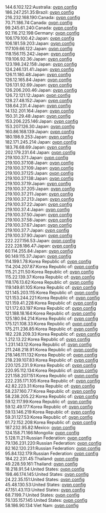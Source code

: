144.6.102.122:Australia: [ovpn config](vpn/144_6_102_122.ovpn)  
186.247.251.35:Brazil: [ovpn config](vpn/186_247_251_35.ovpn)  
216.232.168.190:Canada: [ovpn config](vpn/216_232_168_190.ovpn)  
70.71.186.74:Canada: [ovpn config](vpn/70_71_186_74.ovpn)  
99.245.61.240:Canada: [ovpn config](vpn/99_245_61_240.ovpn)  
92.116.212.198:Germany: [ovpn config](vpn/92_116_212_198.ovpn)  
106.179.100.42:Japan: [ovpn config](vpn/106_179_100_42.ovpn)  
106.181.59.203:Japan: [ovpn config](vpn/106_181_59_203.ovpn)  
117.109.66.122:Japan: [ovpn config](vpn/117_109_66_122.ovpn)  
118.156.115.242:Japan: [ovpn config](vpn/118_156_115_242.ovpn)  
119.106.92.36:Japan: [ovpn config](vpn/119_106_92_36.ovpn)  
123.198.242.158:Japan: [ovpn config](vpn/123_198_242_158.ovpn)  
124.246.131.41:Japan: [ovpn config](vpn/124_246_131_41.ovpn)  
126.11.180.48:Japan: [ovpn config](vpn/126_11_180_48.ovpn)  
126.12.165.84:Japan: [ovpn config](vpn/126_12_165_84.ovpn)  
126.131.92.69:Japan: [ovpn config](vpn/126_131_92_69.ovpn)  
126.206.200.46:Japan: [ovpn config](vpn/126_206_200_46.ovpn)  
126.72.121.12:Japan: [ovpn config](vpn/126_72_121_12.ovpn)  
128.27.48.152:Japan: [ovpn config](vpn/128_27_48_152.ovpn)  
138.64.231.4:Japan: [ovpn config](vpn/138_64_231_4.ovpn)  
14.132.201.164:Japan: [ovpn config](vpn/14_132_201_164.ovpn)  
150.31.29.48:Japan: [ovpn config](vpn/150_31_29_48.ovpn)  
153.206.225.146:Japan: [ovpn config](vpn/153_206_225_146.ovpn)  
153.207.126.30:Japan: [ovpn config](vpn/153_207_126_30.ovpn)  
160.86.168.139:Japan: [ovpn config](vpn/160_86_168_139.ovpn)  
180.198.9.253:Japan: [ovpn config](vpn/180_198_9_253.ovpn)  
182.171.245.214:Japan: [ovpn config](vpn/182_171_245_214.ovpn)  
183.76.68.69:Japan: [ovpn config](vpn/183_76_68_69.ovpn)  
202.179.231.64:Japan: [ovpn config](vpn/202_179_231_64.ovpn)  
219.100.37.1:Japan: [ovpn config](vpn/219_100_37_1.ovpn)  
219.100.37.108:Japan: [ovpn config](vpn/219_100_37_108.ovpn)  
219.100.37.109:Japan: [ovpn config](vpn/219_100_37_109.ovpn)  
219.100.37.125:Japan: [ovpn config](vpn/219_100_37_125.ovpn)  
219.100.37.138:Japan: [ovpn config](vpn/219_100_37_138.ovpn)  
219.100.37.19:Japan: [ovpn config](vpn/219_100_37_19.ovpn)  
219.100.37.205:Japan: [ovpn config](vpn/219_100_37_205.ovpn)  
219.100.37.211:Japan: [ovpn config](vpn/219_100_37_211.ovpn)  
219.100.37.213:Japan: [ovpn config](vpn/219_100_37_213.ovpn)  
219.100.37.22:Japan: [ovpn config](vpn/219_100_37_22.ovpn)  
219.100.37.4:Japan: [ovpn config](vpn/219_100_37_4.ovpn)  
219.100.37.50:Japan: [ovpn config](vpn/219_100_37_50.ovpn)  
219.100.37.58:Japan: [ovpn config](vpn/219_100_37_58.ovpn)  
219.100.37.67:Japan: [ovpn config](vpn/219_100_37_67.ovpn)  
219.100.37.7:Japan: [ovpn config](vpn/219_100_37_7.ovpn)  
219.100.37.90:Japan: [ovpn config](vpn/219_100_37_90.ovpn)  
222.227.156.53:Japan: [ovpn config](vpn/222_227_156_53.ovpn)  
222.228.186.47:Japan: [ovpn config](vpn/222_228_186_47.ovpn)  
60.114.255.84:Japan: [ovpn config](vpn/60_114_255_84.ovpn)  
90.149.115.37:Japan: [ovpn config](vpn/90_149_115_37.ovpn)  
114.199.1.78:Korea Republic of: [ovpn config](vpn/114_199_1_78.ovpn)  
114.204.207.87:Korea Republic of: [ovpn config](vpn/114_204_207_87.ovpn)  
115.21.211.50:Korea Republic of: [ovpn config](vpn/115_21_211_50.ovpn)  
115.22.139.37:Korea Republic of: [ovpn config](vpn/115_22_139_37.ovpn)  
118.176.13.62:Korea Republic of: [ovpn config](vpn/118_176_13_62.ovpn)  
119.149.81.105:Korea Republic of: [ovpn config](vpn/119_149_81_105.ovpn)  
121.145.203.115:Korea Republic of: [ovpn config](vpn/121_145_203_115.ovpn)  
121.153.244.221:Korea Republic of: [ovpn config](vpn/121_153_244_221.ovpn)  
121.159.41.228:Korea Republic of: [ovpn config](vpn/121_159_41_228.ovpn)  
121.172.63.197:Korea Republic of: [ovpn config](vpn/121_172_63_197.ovpn)  
121.188.18.164:Korea Republic of: [ovpn config](vpn/121_188_18_164.ovpn)  
125.180.94.214:Korea Republic of: [ovpn config](vpn/125_180_94_214.ovpn)  
175.121.108.33:Korea Republic of: [ovpn config](vpn/175_121_108_33.ovpn)  
175.211.236.85:Korea Republic of: [ovpn config](vpn/175_211_236_85.ovpn)  
182.228.209.33:Korea Republic of: [ovpn config](vpn/182_228_209_33.ovpn)  
1.212.13.22:Korea Republic of: [ovpn config](vpn/1_212_13_22.ovpn)  
1.231.143.12:Korea Republic of: [ovpn config](vpn/1_231_143_12.ovpn)  
211.248.218.91:Korea Republic of: [ovpn config](vpn/211_248_218_91.ovpn)  
218.146.111.132:Korea Republic of: [ovpn config](vpn/218_146_111_132.ovpn)  
218.239.107.83:Korea Republic of: [ovpn config](vpn/218_239_107_83.ovpn)  
220.125.231.9:Korea Republic of: [ovpn config](vpn/220_125_231_9.ovpn)  
220.95.112.134:Korea Republic of: [ovpn config](vpn/220_95_112_134.ovpn)  
221.158.207.151:Korea Republic of: [ovpn config](vpn/221_158_207_151.ovpn)  
222.235.171.105:Korea Republic of: [ovpn config](vpn/222_235_171_105.ovpn)  
42.82.223.31:Korea Republic of: [ovpn config](vpn/42_82_223_31.ovpn)  
58.237.160.77:Korea Republic of: [ovpn config](vpn/58_237_160_77.ovpn)  
58.238.205.22:Korea Republic of: [ovpn config](vpn/58_238_205_22.ovpn)  
59.12.117.99:Korea Republic of: [ovpn config](vpn/59_12_117_99.ovpn)  
59.12.49.177:Korea Republic of: [ovpn config](vpn/59_12_49_177.ovpn)  
59.13.146.219:Korea Republic of: [ovpn config](vpn/59_13_146_219.ovpn)  
59.31.127.53:Korea Republic of: [ovpn config](vpn/59_31_127_53.ovpn)  
61.72.152.208:Korea Republic of: [ovpn config](vpn/61_72_152_208.ovpn)  
187.232.95.82:Mexico: [ovpn config](vpn/187_232_95_82.ovpn)  
124.158.71.166:Mongolia: [ovpn config](vpn/124_158_71_166.ovpn)  
5.128.11.21:Russian Federation: [ovpn config](vpn/5_128_11_21.ovpn)  
79.136.231.220:Russian Federation: [ovpn config](vpn/79_136_231_220.ovpn)  
82.162.120.231:Russian Federation: [ovpn config](vpn/82_162_120_231.ovpn)  
95.84.132.179:Russian Federation: [ovpn config](vpn/95_84_132_179.ovpn)  
184.22.231.45:Thailand: [ovpn config](vpn/184_22_231_45.ovpn)  
49.228.59.161:Thailand: [ovpn config](vpn/49_228_59_161.ovpn)  
18.218.91.54:United States: [ovpn config](vpn/18_218_91_54.ovpn)  
198.46.174.145:United States: [ovpn config](vpn/198_46_174_145.ovpn)  
24.22.35.151:United States: [ovpn config](vpn/24_22_35_151.ovpn)  
45.48.130.53:United States: [ovpn config](vpn/45_48_130_53.ovpn)  
47.151.43.113:United States: [ovpn config](vpn/47_151_43_113.ovpn)  
68.7.199.7:United States: [ovpn config](vpn/68_7_199_7.ovpn)  
76.135.157.145:United States: [ovpn config](vpn/76_135_157_145.ovpn)  
58.186.90.134:Viet Nam: [ovpn config](vpn/58_186_90_134.ovpn)  

